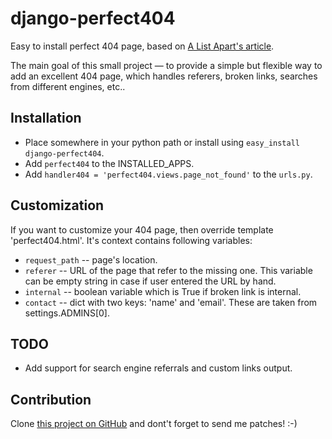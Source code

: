 django-perfect404
=================

Easy to install perfect 404 page, based on [A List Apart's article][article].

The main goal of this small project — to provide a simple but flexible
way to add an excellent 404 page, which handles referers, broken links,
searches from different engines, etc..

Installation
------------

* Place somewhere in your python path or install using `easy_install django-perfect404`.
* Add `perfect404` to the INSTALLED_APPS.
* Add `handler404 = 'perfect404.views.page_not_found'` to the `urls.py`.

Customization
-------------

If you want to customize your 404 page, then override template 'perfect404.html'. It's
context contains following variables:

  * `request_path` -- page's location.
  * `referer` -- URL of the page that refer to the missing one. This variable can be empty
    string in case if user entered the URL by hand.
  * `internal` -- boolean variable which is True if broken link is internal.
  * `contact` -- dict with two keys: 'name' and 'email'. These are taken from settings.ADMINS[0].

TODO
----

* Add support for search engine referrals and custom links output.

Contribution
------------

Clone [this project on GitHub][github] and dont't forget to send me patches! :-)

[github]: http://github.com/svetlyak40wt/django-perfect404/
[article]: http://www.alistapart.com/articles/perfect404/
